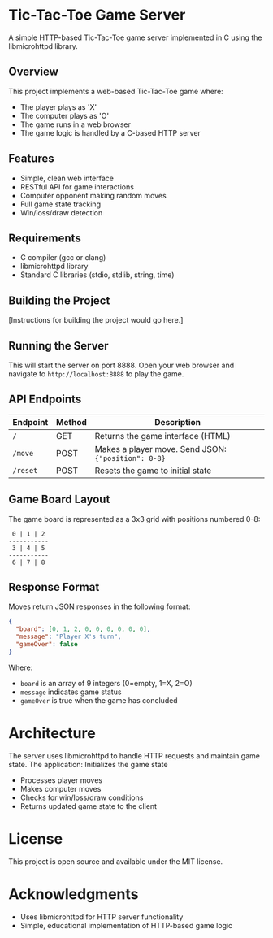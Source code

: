# Tic-Tac-Toe Game Server
A simple HTTP-based Tic-Tac-Toe game server implemented in C using the libmicrohttpd library.

## Overview
This project implements a web-based Tic-Tac-Toe game where:

- The player plays as 'X'
- The computer plays as 'O'
- The game runs in a web browser
- The game logic is handled by a C-based HTTP server

## Features
- Simple, clean web interface
- RESTful API for game interactions
- Computer opponent making random moves
- Full game state tracking
- Win/loss/draw detection

## Requirements
- C compiler (gcc or clang)
- libmicrohttpd library
- Standard C libraries (stdio, stdlib, string, time)

## Building the Project
[Instructions for building the project would go here.]

## Running the Server
This will start the server on port 8888. Open your web browser and navigate to `http://localhost:8888` to play the game.

## API Endpoints
| Endpoint  | Method | Description                          |
|-----------|--------|--------------------------------------|
| `/`       | GET    | Returns the game interface (HTML)    |
| `/move`   | POST   | Makes a player move. Send JSON: `{"position": 0-8}` |
| `/reset`  | POST   | Resets the game to initial state     |

## Game Board Layout
The game board is represented as a 3x3 grid with positions numbered 0-8:

```
 0 | 1 | 2
-----------
 3 | 4 | 5
-----------
 6 | 7 | 8
```


## Response Format
Moves return JSON responses in the following format:

```json
{
  "board": [0, 1, 2, 0, 0, 0, 0, 0, 0],
  "message": "Player X's turn",
  "gameOver": false
}
```

Where:
- `board` is an array of 9 integers (0=empty, 1=X, 2=O)
- `message` indicates game status
- `gameOver` is true when the game has concluded

# Architecture
The server uses libmicrohttpd to handle HTTP requests and maintain game state. The application:
Initializes the game state

- Processes player moves
- Makes computer moves
- Checks for win/loss/draw conditions
- Returns updated game state to the client

# License
This project is open source and available under the MIT license.

# Acknowledgments
- Uses libmicrohttpd for HTTP server functionality
- Simple, educational implementation of HTTP-based game logic